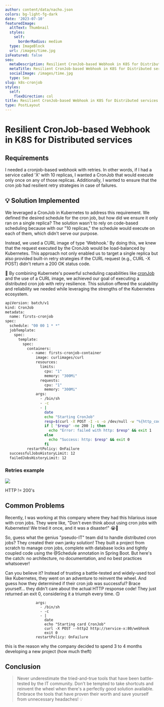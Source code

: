 ```yaml
---
author: content/data/nacho.json
colors: bg-light-fg-dark
date: '2023-07-10'
featuredImage:
  altText: Thumbnail
  styles:
    self:
      borderRadius: medium
  type: ImageBlock
  url: /images/time.jpg
isFeatured: false
seo:
  metaDescription: Resilient CronJob-based Webhook in K8S for Distributed services.
  metaTitle: Resilient CronJob-based Webhook in K8S for Distributed services
  socialImage: /images/time.jpg
  type: Seo
slug: k8s-cronjob
styles:
  self:
    flexDirection: col
title: Resilient CronJob-based Webhook in K8S for Distributed services
type: PostLayout
---
```


# Resilient CronJob-based Webhook in K8S for Distributed services

## Requirements

I needed a cronjob-based webhook with retries. In other words, if I had a service called 'X' with 10 replicas, I wanted a CronJob that would execute only once on any of those replicas. Additionally, I wanted to ensure that the cron job had resilient retry strategies in case of failures.

## 💡 Solution Implemented

We leveraged a CronJob in Kubernetes to address this requirement. We defined the desired schedule for the cron job, but how did we ensure it only ran on a single replica? The solution wasn't to rely on code-based scheduling because with our "10 replicas," the schedule would execute on each of them, which didn't serve our purpose.

Instead, we used a CURL image of type 'Webhook.' By doing this, we knew that the request executed by the CronJob would be load-balanced by Kubernetes. This approach not only enabled us to target a single replica but also provided built-in retry strategies if the CURL request (e.g., CURL -X POST) didn't return a 200 OK status code.

🚀 By combining Kubernete's powerful scheduling capabilities like  [cronJob](https://crontab.guru/?ref=0.0.0.0#10_*_*_*)  and the use of a CURL image, we achieved our goal of executing a distributed cron job with retry resilience. This solution offered the scalability and reliability we needed while leveraging the strengths of the Kubernetes ecosystem.

```bash
apiVersion: batch/v1
kind: CronJob
metadata:
  name: firsts-cronjob
spec:
  schedule: "00 00 1 * *" 
  jobTemplate:
    spec:
      template:
        spec:
          containers:
            - name: firsts-cronjob-container
              image: curlimages/curl
              resources:
                limits:
                  cpu: "1"
                  memory: "300Mi"
                requests:
                  cpu: "1"
                  memory: "300Mi"
              args:
                - /bin/sh
                - -c
                - |
                  date
                  echo "Starting CronJob"
                  resp=$(curl -X POST -I -s -o /dev/null -w "%{http_code}" --http2 http://service-x:80/webhook | cut -d$' ' -f2)
                  if [ "$resp" -ne 200 ]; then
                    echo "Error: failed with http: $resp" && exit 1
                  else
                    echo "Success: http: $resp" && exit 0
                  fi
          restartPolicy: OnFailure
  successfulJobsHistoryLimit: 12
  failedJobsHistoryLimit: 12
```

### Retries example

![](./images/k8s-cronjob.png)

HTTP != 200's

## **Common Problems**

Recently, I was working at this company where they had this hilarious issue with cron jobs. They were like, "Don't even think about using cron jobs with Kubernetes! We tried it once, and it was a disaster!" 😭🚫

So, guess what the genius "pseudo-IT" team did to handle distributed cron jobs? They created their own janky solution! They built a project from scratch to manage cron jobs, complete with database locks and tightly coupled code using the @Schedule annotation in Spring Boot. But here's the catch: no architecture, no documentation, and no best practices whatsoever!

Can you believe it? Instead of trusting a battle-tested and widely-used tool like Kubernetes, they went on an adventure to reinvent the wheel. And guess how they determined if their cron job was successful? Brace yourself... they didn't care about the actual HTTP response code! They just returned an exit 0, considering it a triumph every time. 🙃

```
              args:
                - /bin/sh
                - -c
                - |
                  date
                  echo "Starting card CronJob"
                  curl -X POST --http2 http://service-x:80/webhook 
                  exit 0
              restartPolicy: OnFailure
```

this is the reason why the company decided to spend 3 to 4 months developing a new project (how much theft)

## Conclusion

> Never underestimate the tried-and-true tools that have been battle-tested by the IT community. Don't be tempted to take shortcuts and reinvent the wheel when there's a perfectly good solution available. Embrace the tools that have proven their worth and save yourself from unnecessary headaches! 💡
